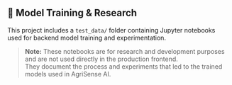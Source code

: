 ## 🧠 Model Training & Research

This project includes a `test_data/` folder containing Jupyter notebooks used for backend model training and experimentation.  


> **Note:** These notebooks are for research and development purposes and are not used directly in the production frontend.  
They document the process and experiments that led to the trained models used in AgriSense AI.
